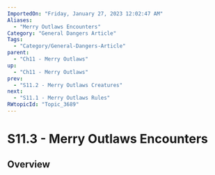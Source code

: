 ```yaml
---
ImportedOn: "Friday, January 27, 2023 12:02:47 AM"
Aliases:
  - "Merry Outlaws Encounters"
Category: "General Dangers Article"
Tags:
  - "Category/General-Dangers-Article"
parent:
  - "Ch11 - Merry Outlaws"
up:
  - "Ch11 - Merry Outlaws"
prev:
  - "S11.2 - Merry Outlaws Creatures"
next:
  - "S11.1 - Merry Outlaws Rules"
RWtopicId: "Topic_3689"
---
```

# S11.3 - Merry Outlaws Encounters
## Overview
